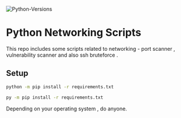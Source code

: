 ![Python-Versions](https://img.shields.io/badge/python-3.8.7-blue?style=flat-square)
# Python Networking Scripts

This repo includes some scripts related to networking  - port scanner , vulnerability scanner and also ssh bruteforce .

## Setup
```bash
python -m pip install -r requirements.txt
```
```bash
py -m pip install -r requirements.txt
```
Depending on your operating system  , do anyone.

